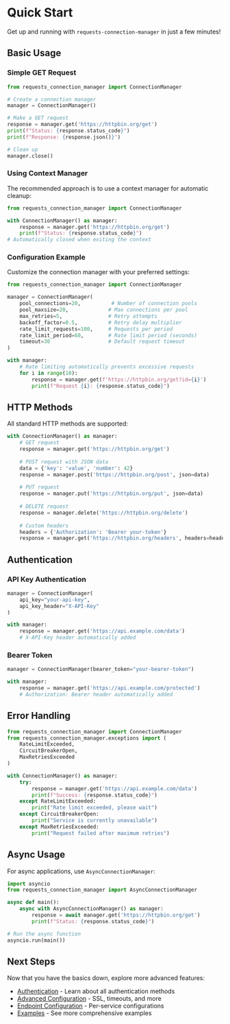 
# Quick Start

Get up and running with `requests-connection-manager` in just a few minutes!

## Basic Usage

### Simple GET Request

```python
from requests_connection_manager import ConnectionManager

# Create a connection manager
manager = ConnectionManager()

# Make a GET request
response = manager.get('https://httpbin.org/get')
print(f"Status: {response.status_code}")
print(f"Response: {response.json()}")

# Clean up
manager.close()
```

### Using Context Manager

The recommended approach is to use a context manager for automatic cleanup:

```python
from requests_connection_manager import ConnectionManager

with ConnectionManager() as manager:
    response = manager.get('https://httpbin.org/get')
    print(f"Status: {response.status_code}")
# Automatically closed when exiting the context
```

### Configuration Example

Customize the connection manager with your preferred settings:

```python
from requests_connection_manager import ConnectionManager

manager = ConnectionManager(
    pool_connections=20,          # Number of connection pools
    pool_maxsize=20,             # Max connections per pool
    max_retries=5,               # Retry attempts
    backoff_factor=0.5,          # Retry delay multiplier
    rate_limit_requests=100,     # Requests per period
    rate_limit_period=60,        # Rate limit period (seconds)
    timeout=30                   # Default request timeout
)

with manager:
    # Rate limiting automatically prevents excessive requests
    for i in range(10):
        response = manager.get(f'https://httpbin.org/get?id={i}')
        print(f"Request {i}: {response.status_code}")
```

## HTTP Methods

All standard HTTP methods are supported:

```python
with ConnectionManager() as manager:
    # GET request
    response = manager.get('https://httpbin.org/get')
    
    # POST request with JSON data
    data = {'key': 'value', 'number': 42}
    response = manager.post('https://httpbin.org/post', json=data)
    
    # PUT request
    response = manager.put('https://httpbin.org/put', json=data)
    
    # DELETE request
    response = manager.delete('https://httpbin.org/delete')
    
    # Custom headers
    headers = {'Authorization': 'Bearer your-token'}
    response = manager.get('https://httpbin.org/headers', headers=headers)
```

## Authentication

### API Key Authentication

```python
manager = ConnectionManager(
    api_key="your-api-key",
    api_key_header="X-API-Key"
)

with manager:
    response = manager.get('https://api.example.com/data')
    # X-API-Key header automatically added
```

### Bearer Token

```python
manager = ConnectionManager(bearer_token="your-bearer-token")

with manager:
    response = manager.get('https://api.example.com/protected')
    # Authorization: Bearer header automatically added
```

## Error Handling

```python
from requests_connection_manager import ConnectionManager
from requests_connection_manager.exceptions import (
    RateLimitExceeded,
    CircuitBreakerOpen,
    MaxRetriesExceeded
)

with ConnectionManager() as manager:
    try:
        response = manager.get('https://api.example.com/data')
        print(f"Success: {response.status_code}")
    except RateLimitExceeded:
        print("Rate limit exceeded, please wait")
    except CircuitBreakerOpen:
        print("Service is currently unavailable")
    except MaxRetriesExceeded:
        print("Request failed after maximum retries")
```

## Async Usage

For async applications, use `AsyncConnectionManager`:

```python
import asyncio
from requests_connection_manager import AsyncConnectionManager

async def main():
    async with AsyncConnectionManager() as manager:
        response = await manager.get('https://httpbin.org/get')
        print(f"Status: {response.status_code}")

# Run the async function
asyncio.run(main())
```

## Next Steps

Now that you have the basics down, explore more advanced features:

- [Authentication](usage/authentication.md) - Learn about all authentication methods
- [Advanced Configuration](usage/advanced.md) - SSL, timeouts, and more
- [Endpoint Configuration](usage/endpoints.md) - Per-service configurations
- [Examples](examples/basic.md) - See more comprehensive examples
